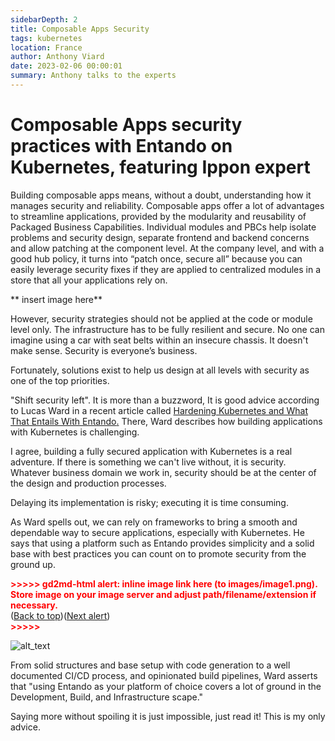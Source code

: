 ```yaml
---
sidebarDepth: 2
title: Composable Apps Security
tags: kubernetes
location: France
author: Anthony Viard
date: 2023-02-06 00:00:01
summary: Anthony talks to the experts
---
```


# Composable Apps security practices with Entando on Kubernetes, featuring Ippon expert

Building composable apps means, without a doubt, understanding how it manages security and reliability. Composable apps offer a lot of advantages to streamline applications, provided by the modularity and reusability of Packaged Business Capabilities. Individual modules and PBCs help isolate problems and security design, separate frontend and backend concerns and allow patching at the component level. At the company level, and with a good hub policy, it turns into “patch once, secure all” because you can easily leverage security fixes if they are applied to centralized modules in a store that all your applications rely on.

** insert image here**

However, security strategies should not be applied at the code or module level only. The infrastructure has to be fully resilient and secure. No one can imagine using a car with seat belts within an insecure chassis. It doesn't make sense. Security is everyone’s business.

Fortunately, solutions exist to help us design at all levels with security as one of the top priorities.

"Shift security left". It is more than a buzzword, It is good advice according to Lucas Ward in a recent article called [Hardening Kubernetes and What That Entails With Entando](https://blog.ippon.tech/hardening-kubernetes-and-what-that-entails-with-entando/)<span style="text-decoration:underline;">.</span> There, Ward describes how building applications with Kubernetes is challenging.

I agree, building a fully secured application with Kubernetes is a real adventure. If there is something we can't live without, it is security. Whatever business domain we work in, security should be at the center of the design and production processes.

Delaying its implementation is risky; executing it is time consuming.

As Ward spells out, we can rely on frameworks to bring a smooth and dependable way to secure applications, especially with Kubernetes. He says that using a platform such as Entando provides simplicity and a solid base with best practices you can count on to promote security from the ground up.



<p id="gdcalert1" ><span style="color: red; font-weight: bold">>>>>>  gd2md-html alert: inline image link here (to images/image1.png). Store image on your image server and adjust path/filename/extension if necessary. </span><br>(<a href="#">Back to top</a>)(<a href="#gdcalert2">Next alert</a>)<br><span style="color: red; font-weight: bold">>>>>> </span></p>


![alt_text](images/image1.png "image_tooltip")


From solid structures and base setup with code generation to a well documented CI/CD process, and opinionated build pipelines, Ward asserts that "using Entando as your platform of choice covers a lot of ground in the Development, Build, and Infrastructure scape."

Saying more without spoiling it is just impossible, just read it! This is my only advice.